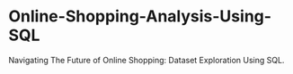# Online-Shopping-Analysis-Using-SQL
Navigating The Future of Online Shopping: Dataset Exploration Using SQL.
